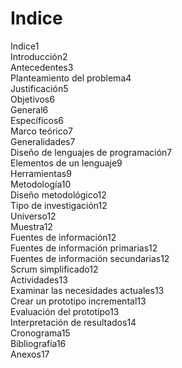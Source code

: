 # Indice
<link rel="stylesheet" href="assets/styles/toc.css">
<section id="table-of-contents">
<div class="toc-row toc-row-1"><span class="title">Indice</span><span class="spacer"></span><span class="location">1</span></div>

<div class="toc-row toc-row-1"><span class="title">Introducción</span><span class="spacer"></span><span class="location">2</span></div>

<div class="toc-row toc-row-1"><span class="title">Antecedentes</span><span class="spacer"></span><span class="location">3</span></div>

<div class="toc-row toc-row-1"><span class="title">Planteamiento del problema</span><span class="spacer"></span><span class="location">4</span></div>

<div class="toc-row toc-row-1"><span class="title">Justificación</span><span class="spacer"></span><span class="location">5</span></div>

<div class="toc-row toc-row-1"><span class="title">Objetivos</span><span class="spacer"></span><span class="location">6</span></div>
    <div class="toc-row toc-row-2"><span class="title">General</span><span class="spacer"></span><span class="location">6</span></div>
    <div class="toc-row toc-row-2"><span class="title">Específicos</span><span class="spacer"></span><span class="location">6</span></div>

<div class="toc-row toc-row-1"><span class="title">Marco teórico</span><span class="spacer"></span><span class="location">7</span></div>
    <div class="toc-row toc-row-2"><span class="title">Generalidades</span><span class="spacer"></span><span class="location">7</span></div>
    <div class="toc-row toc-row-2"><span class="title">Diseño de lenguajes de programación</span><span class="spacer"></span><span class="location">7</span></div>
    <div class="toc-row toc-row-2"><span class="title">Elementos de un lenguaje</span><span class="spacer"></span><span class="location">9</span></div>
    <div class="toc-row toc-row-2"><span class="title">Herramientas</span><span class="spacer"></span><span class="location">9</span></div>
    <div class="toc-row toc-row-2"><span class="title">Metodología</span><span class="spacer"></span><span class="location">10</span></div>

<div class="toc-row toc-row-1"><span class="title">Diseño metodológico</span><span class="spacer"></span><span class="location">12</span></div>
    <div class="toc-row toc-row-2"><span class="title">Tipo de investigación</span><span class="spacer"></span><span class="location">12</span></div>
        <div class="toc-row toc-row-3"><span class="title">Universo</span><span class="spacer"></span><span class="location">12</span></div>
        <div class="toc-row toc-row-3"><span class="title">Muestra</span><span class="spacer"></span><span class="location">12</span></div>
    <div class="toc-row toc-row-2"><span class="title">Fuentes de información</span><span class="spacer"></span><span class="location">12</span></div>
        <div class="toc-row toc-row-3"><span class="title">Fuentes de información primarias</span><span class="spacer"></span><span class="location">12</span></div>
        <div class="toc-row toc-row-3"><span class="title">Fuentes de información secundarias</span><span class="spacer"></span><span class="location">12</span></div>
    <div class="toc-row toc-row-2"><span class="title">Scrum simplificado</span><span class="spacer"></span><span class="location">12</span></div>
    <div class="toc-row toc-row-2"><span class="title">Actividades</span><span class="spacer"></span><span class="location">13</span></div>
        <div class="toc-row toc-row-3"><span class="title">Examinar las necesidades actuales</span><span class="spacer"></span><span class="location">13</span></div>
        <div class="toc-row toc-row-3"><span class="title">Crear un prototipo incremental</span><span class="spacer"></span><span class="location">13</span></div>
        <div class="toc-row toc-row-3"><span class="title">Evaluación del prototipo</span><span class="spacer"></span><span class="location">13</span></div>
        <div class="toc-row toc-row-3"><span class="title">Interpretación de resultados</span><span class="spacer"></span><span class="location">14</span></div>

<div class="toc-row toc-row-1"><span class="title">Cronograma</span><span class="spacer"></span><span class="location">15</span></div>
<div class="toc-row toc-row-1"><span class="title">Bibliografía</span><span class="spacer"></span><span class="location">16</span></div>
<div class="toc-row toc-row-1"><span class="title">Anexos</span><span class="spacer"></span><span class="location">17</span></div>
</section>